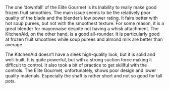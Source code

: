 The one ‘downfall’ of the Elite Gourmet is its inability to really make good frozen fruit smoothies. The main issue seems to be the relatively poor quality of the blade and the blender’s low power rating. It fairs better with hot soup purees, but not with the smoothest texture. For some reason, it is a great blender for mayonnaise despite not having a whisk attachment. The KitchenAid, on the other hand, is a good all-rounder. It is particularly good at frozen fruit smoothies while soup purees and almond milk are better than average.

The KitchenAid doesn’t have a sleek high-quality look, but it is solid and well-built. It is quite powerful, but with a strong suction force making it difficult to control. It also took a bit of practice to get skillful with the controls. The Elite Gourmet, unfortunately, shows poor design and lower quality materials. Especially the shaft is rather short and not so good for tall pots.